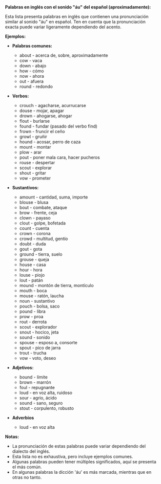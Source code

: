 

**Palabras en inglés con el sonido "áu" del español (aproximadamente):**

Esta lista presenta palabras en inglés que contienen una pronunciación similar al sonido "áu" en español. Ten en cuenta que la pronunciación exacta puede variar ligeramente dependiendo del acento.

**Ejemplos:**

*   **Palabras comunes:**
    *   about - acerca de, sobre, aproximadamente
    *   cow - vaca
    *   down - abajo
    *   how - cómo
    *   now - ahora
    *   out - afuera
    *   round - redondo

*   **Verbos:**
    *   crouch - agacharse, acurrucarse
    *   douse - mojar, apagar
    *   drown - ahogarse, ahogar
    *   flout - burlarse
    *   found - fundar (pasado del verbo find)
    *   frown - fruncir el ceño
    *   growl - gruñir
    *   hound - acosar, perro de caza
    *   mount - montar
    *   plow - arar
    *   pout - poner mala cara, hacer pucheros
    *   rouse - despertar
    *   scout - explorar
    *   shout - gritar
    *   vow - prometer

*   **Sustantivos:**
    *   amount - cantidad, suma, importe
    *   blouse - blusa
    *   bout - combate, ataque
    *   brow - frente, ceja
    *   clown - payaso
    *   clout - golpe, bofetada
    *   count - cuenta
    *   crown - corona
    *   crowd - multitud, gentío
    *   doubt - duda
    *   gout - gota
    *   ground - tierra, suelo
    *   grouse - queja
    *   house - casa
    *   hour - hora
    *   louse - piojo
    *   lout - patán
    *   mound - montón de tierra, montículo
    *   mouth - boca
    *   mouse - ratón, laucha
    *   noun - sustantivo
    *   pouch - bolsa, saco
    *   pound - libra
    *   prow - proa
    *   rout - derrota
    *   scout - explorador
    *   snout - hocico, jeta
    *   sound - sonido
    *   spouse - esposo a, consorte
    *   spout - pico de jarra
    *   trout - trucha
    *   vow - voto, deseo

*   **Adjetivos:**
    *   bound - límite
    *   brown - marrón
    *   foul - repugnante
    *   loud - en voz alta, ruidoso
    *   sour - agrio, ácido
    *   sound - sano, seguro
    *   stout - corpulento, robusto

*   **Adverbios**
    *   loud - en voz alta

**Notas:**

*   La pronunciación de estas palabras puede variar dependiendo del dialecto del inglés.
*   Esta lista no es exhaustiva, pero incluye ejemplos comunes.
*   Algunas palabras pueden tener múltiples significados, aquí se presenta el más común.
* En algunas palabras la dicción 'áu' es más marcada, mientras que en otras no tanto.

